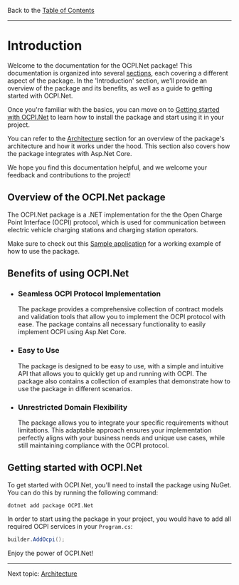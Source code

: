 Back to the [Table of Contents](0.contents.md)

---

# Introduction

Welcome to the documentation for the OCPI.Net package! This documentation is organized into several [sections](0.contents.md), each covering a different aspect of the package. In the 'Introduction' section, we'll provide an overview of the package and its benefits, as well as a guide to getting started with OCPI.Net.

Once you're familiar with the basics, you can move on to [Getting started with OCPI.Net](#getting-started-with-ocpinet) to learn how to install the package and start using it in your project.

You can refer to the [Architecture](2.architecture.md) section for an overview of the package's architecture and how it works under the hood. This section also covers how the package integrates with Asp.Net Core.

We hope you find this documentation helpful, and we welcome your feedback and contributions to the project!

## Overview of the OCPI.Net package

The OCPI.Net package is a .NET implementation for the the Open Charge Point Interface (OCPI) protocol, which is used for communication between electric vehicle charging stations and charging station operators.

Make sure to check out this [Sample application](sample/OCPI.Net.Sample) for a working example of how to use the package.


## Benefits of using OCPI.Net

- ### Seamless OCPI Protocol Implementation
    The package provides a comprehensive collection of contract models and validation tools that allow you to implement the OCPI protocol with ease. The package contains all necessary functionality to easily implement OCPI using Asp.Net Core.

- ### Easy to Use
    The package is designed to be easy to use, with a simple and intuitive API that allows you to quickly get up and running with OCPI. The package also contains a collection of examples that demonstrate how to use the package in different scenarios.

- ### Unrestricted Domain Flexibility
    The package allows you to integrate your specific requirements without limitations. This adaptable approach ensures your implementation perfectly aligns with your business needs and unique use cases, while still maintaining compliance with the OCPI protocol.

## Getting started with OCPI.Net

To get started with OCPI.Net, you'll need to install the package using NuGet. You can do this by running the following command:

```
dotnet add package OCPI.Net
```

In order to start using the package in your project, you would have to add all required OCPI services in your `Program.cs`:

```csharp
builder.AddOcpi();
```

Enjoy the power of OCPI.Net!

---

Next topic:
[Architecture](2.architecture.md)
